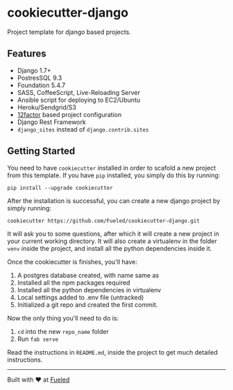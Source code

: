 cookiecutter-django
====================

Project template for django based projects.

## Features

* Django 1.7+
* PostresSQL 9.3
* Foundation 5.4.7
* SASS, CoffeeScript, Live-Reloading Server
* Ansible script for deploying to EC2/Ubuntu
* Heroku/Sendgrid/S3
* [12factor][12factor] based project configuration
* Django Rest Framework
* `django_sites` instead of `django.contrib.sites`


[mkdocs]: http://www.mkdocs.org/
[12factor]: http://12factor.net

## Getting Started

You need to have `cookiecutter` installed in order to scafold a new project from this template. If you have `pip` installed, you simply do this by running:

    pip install --upgrade cookiecutter

After the installation is successful, you can create a new django project by simply running:

    cookiecutter https://github.com/Fueled/cookiecutter-django.git

It will ask you to some questions, after which it will create a new project in your current working directory. It will also create a virtualenv in the folder `venv` inside the project, and install all the python dependencies inside it.

Once the cookiecutter is finishes, you'll have:

1. A postgres database created, with name same as
2. Installed all the npm packages required
3. Installed all the python dependencies in virtualenv
4. Local settings added to .env file (untracked)
5. Initialized a git repo and created the first commit.

Now the only thing you'll need to do is:

1. `cd` into the new `repo_name` folder
2. Run `fab serve`

Read the instructions in `README.md`, inside the project to get much detailed instructions.

--------

Built with ♥ at [Fueled](http://fueled.com)
